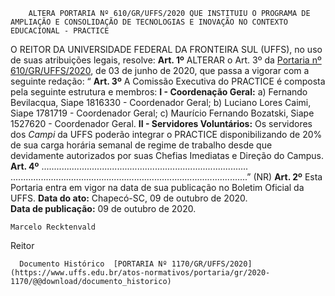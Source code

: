         ALTERA PORTARIA Nº 610/GR/UFFS/2020 QUE INSTITUIU O PROGRAMA DE AMPLIAÇÃO E CONSOLIDAÇÃO DE TECNOLOGIAS E INOVAÇÃO NO CONTEXTO EDUCACIONAL - PRACTICE  

 O REITOR DA UNIVERSIDADE FEDERAL DA FRONTEIRA SUL (UFFS), no uso de suas atribuições legais, resolve:   **Art. 1º**  ALTERAR o Art. 3º da [Portaria nº 610/GR/UFFS/2020](https://www.uffs.edu.br/atos-normativos/portaria/gr/2020-0610), de 03 de junho de 2020, que passa a vigorar com a seguinte redação: “ **Art. 3º** A Comissão Executiva do PRACTICE é composta pela seguinte estrutura e membros: **I - Coordenação Geral:** a) Fernando Bevilacqua, Siape 1816330 - Coordenador Geral; b) Luciano Lores Caimi, Siape 1781719 - Coordenador Geral; c) Maurício Fernando Bozatski, Siape 1527620 - Coordenador Geral. **II - Servidores Voluntários:** Os servidores dos *Campi*  da UFFS poderão integrar o PRACTICE disponibilizando de 20% de sua carga horária semanal de regime de trabalho desde que devidamente autorizados por suas Chefias Imediatas e Direção do Campus.   **Art. 4º**  .................................................................................. ..............................................................................................” (NR)   **Art. 2º**  Esta Portaria entra em vigor na data de sua publicação no Boletim Oficial da UFFS.        **Data do ato:** Chapecó-SC, 09 de outubro de 2020.   
 **Data de publicação:**  09 de outubro de 2020. 

    Marcelo Recktenvald   
 Reitor 

      Documento Histórico  [PORTARIA Nº 1170/GR/UFFS/2020](https://www.uffs.edu.br/atos-normativos/portaria/gr/2020-1170/@@download/documento_historico)     
      